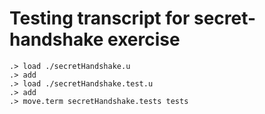 # Testing transcript for secret-handshake exercise

```ucm
.> load ./secretHandshake.u
.> add
.> load ./secretHandshake.test.u
.> add
.> move.term secretHandshake.tests tests
```
